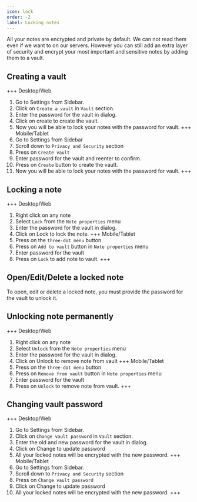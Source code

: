 ```yaml
---
icon: lock
order: -2
label: Locking notes
---
```

All your notes are encrypted and private by default. We can not read them even if we want to on our servers. However you can still add an extra layer of security and encrypt your most important and sensitive notes by adding them to a vault. 

## Creating a vault
+++ Desktop/Web
1. Go to Settings from Sidebar.
2. Click on `Create a vault` in `Vault` section.
3. Enter the password for the vault in dialog.
4. Click on create to create the vault.
5. Now you will be able to lock your notes with the password for vault.
+++ Mobile/Tablet
1. Go to Settings from Sidebar
2. Scroll down to `Privacy and Security` section
3. Press on `Create vault`
4. Enter password for the vault and reenter to confirm.
5. Press on `Create` button to create the vault.
6. Now you will be able to lock your notes with the password for vault.
+++

## Locking a note
+++ Desktop/Web
1. Right click on any note
2. Select `Lock` from the `Note properties` menu
3. Enter the password for the vault in dialog.
4. Click on Lock to lock the note.
+++ Mobile/Tablet
1. Press on the `three-dot menu` button 
2. Press on `Add to vault` button in `Note properties` menu
3. Enter password for the vault
4. Press on `Lock` to add note to vault.
+++

## Open/Edit/Delete a locked note
To open, edit or delete a locked note, you must provide the password for the vault to unlock it.

## Unlocking note permanently
+++ Desktop/Web
1. Right click on any note
2. Select `Unlock` from the `Note properties` menu
3. Enter the password for the vault in dialog.
4. Click on Unlock to remove note from vault
+++ Mobile/Tablet
1. Press on the `three-dot menu` button 
2. Press on `Remove from vault` button in `Note properties` menu
3. Enter password for the vault
4. Press on `Unlock` to  remove note from vault.
+++

## Changing vault password
+++ Desktop/Web
1. Go to Settings from Sidebar.
2. Click on `Change vault password` in `Vault` section.
3. Enter the old and new password for the vault in dialog.
4. Click on Change to update password
5. All your locked notes will be encrypted with the new password.
+++ Mobile/Tablet
1. Go to Settings from Sidebar.
2. Scroll down to `Privacy and Security` section
3. Press on `Change vault password`
4. Click on Change to update password
5. All your locked notes will be encrypted with the new password.
+++